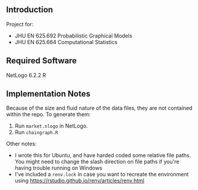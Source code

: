 ## Introduction
Project for:
* JHU EN 625.692 Probabilistic Graphical Models
* JHU EN 625.664 Computational Statistics

## Required Software
NetLogo 6.2.2
R

## Implementation Notes
Because of the size and fluid nature of the data files, they are not contained within the repo. To generate them:
1. Run `market.nlogo` in NetLogo.
2. Run `chaingraph.R`

Other notes:
* I wrote this for Ubuntu, and have harded coded some relative file paths. You might need to change the slash direction on file paths if you're having trouble running on Windows
* I've included a `renv.lock` in case you want to recreate the environment using https://rstudio.github.io/renv/articles/renv.html